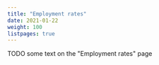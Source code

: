 ```yaml
---
title: "Employment rates"
date: 2021-01-22
weight: 100
listpages: true
---
```


TODO some text on the "Employment rates" page
